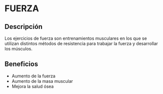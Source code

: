 # FUERZA

## Descripción 
Los ejercicios de fuerza son entrenamientos musculares en los que se utilizan distintos métodos de resistencia para trabajar la fuerza y desarrollar los músculos.

## Beneficios
- Aumento de la fuerza
- Aumento de la masa muscular
- Mejora la salud ósea

